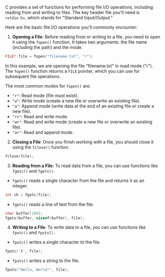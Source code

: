 C provides a set of functions for performing file I/O operations, including reading from and writing to files. The key header file you'll need is `<stdio.h>`, which stands for "Standard Input/Output."

Here are the basic file I/O operations you'll commonly encounter:

1. **Opening a File**: Before reading from or writing to a file, you need to open it using the `fopen()` function. It takes two arguments: the file name (including the path) and the mode.

```c
FILE* file = fopen("filename.txt", "r");
```

In this example, we are opening the file "filename.txt" in read mode ("r"). The `fopen()` function returns a `FILE` pointer, which you can use for subsequent file operations.

The most common modes for `fopen()` are:
- `"r"`: Read mode (file must exist).
- `"w"`: Write mode (create a new file or overwrite an existing file).
- `"a"`: Append mode (write data at the end of an existing file or create a new file).
- `"r+"`: Read and write mode.
- `"w+"`: Read and write mode (create a new file or overwrite an existing file).
- `"a+"`: Read and append mode.

2. **Closing a File**: Once you finish working with a file, you should close it using the `fclose()` function.

```c
fclose(file);
```

3. **Reading from a File**: To read data from a file, you can use functions like `fgetc()` and `fgets()`.

- `fgetc()` reads a single character from the file and returns it as an integer.

```c
int ch = fgetc(file);
```

- `fgets()` reads a line of text from the file.

```c
char buffer[100];
fgets(buffer, sizeof(buffer), file);
```

4. **Writing to a File**: To write data to a file, you can use functions like `fputc()` and `fputs()`.

- `fputc()` writes a single character to the file.

```c
fputc('A', file);
```

- `fputs()` writes a string to the file.

```c
fputs("Hello, World!", file);
```
